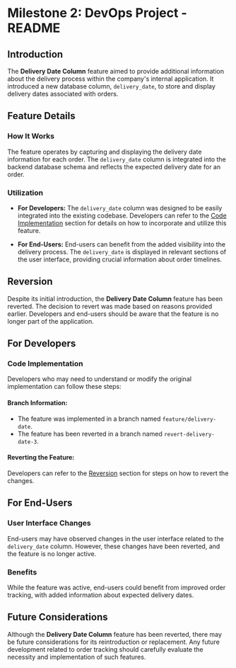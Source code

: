 # Milestone 2: DevOps Project - README

## Introduction

The **Delivery Date Column** feature aimed to provide additional information about the delivery process within the company's internal application. It introduced a new database column, `delivery_date`, to store and display delivery dates associated with orders.

## Feature Details

### How It Works

The feature operates by capturing and displaying the delivery date information for each order. The `delivery_date` column is integrated into the backend database schema and reflects the expected delivery date for an order.

### Utilization

- **For Developers:** The `delivery_date` column was designed to be easily integrated into the existing codebase. Developers can refer to the [Code Implementation](#code-implementation) section for details on how to incorporate and utilize this feature.

- **For End-Users:** End-users can benefit from the added visibility into the delivery process. The `delivery_date` is displayed in relevant sections of the user interface, providing crucial information about order timelines.

## Reversion

Despite its initial introduction, the **Delivery Date Column** feature has been reverted. The decision to revert was made based on reasons provided earlier. Developers and end-users should be aware that the feature is no longer part of the application.

## For Developers

### Code Implementation

Developers who may need to understand or modify the original implementation can follow these steps:

#### Branch Information:

- The feature was implemented in a branch named `feature/delivery-date`.
- The feature has been reverted in a branch named `revert-delivery-date-3`.

#### Reverting the Feature:

Developers can refer to the [Reversion](#reversion) section for steps on how to revert the changes.

## For End-Users

### User Interface Changes

End-users may have observed changes in the user interface related to the `delivery_date` column. However, these changes have been reverted, and the feature is no longer active.

### Benefits

While the feature was active, end-users could benefit from improved order tracking, with added information about expected delivery dates.

## Future Considerations

Although the **Delivery Date Column** feature has been reverted, there may be future considerations for its reintroduction or replacement. Any future development related to order tracking should carefully evaluate the necessity and implementation of such features.